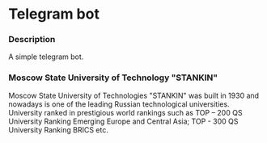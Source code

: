 # Telegram bot

### Description
A simple telegram bot.

### Moscow State University of Technology "STANKIN"
Moscow State University of Technologies "STANKIN" was built in 1930 and nowadays is one of the leading Russian technological universities. 	University ranked in prestigious world rankings such as TOP – 200 QS University Ranking Emerging Europe and Central Asia; ТОР - 300 QS University Ranking BRICS etc.
